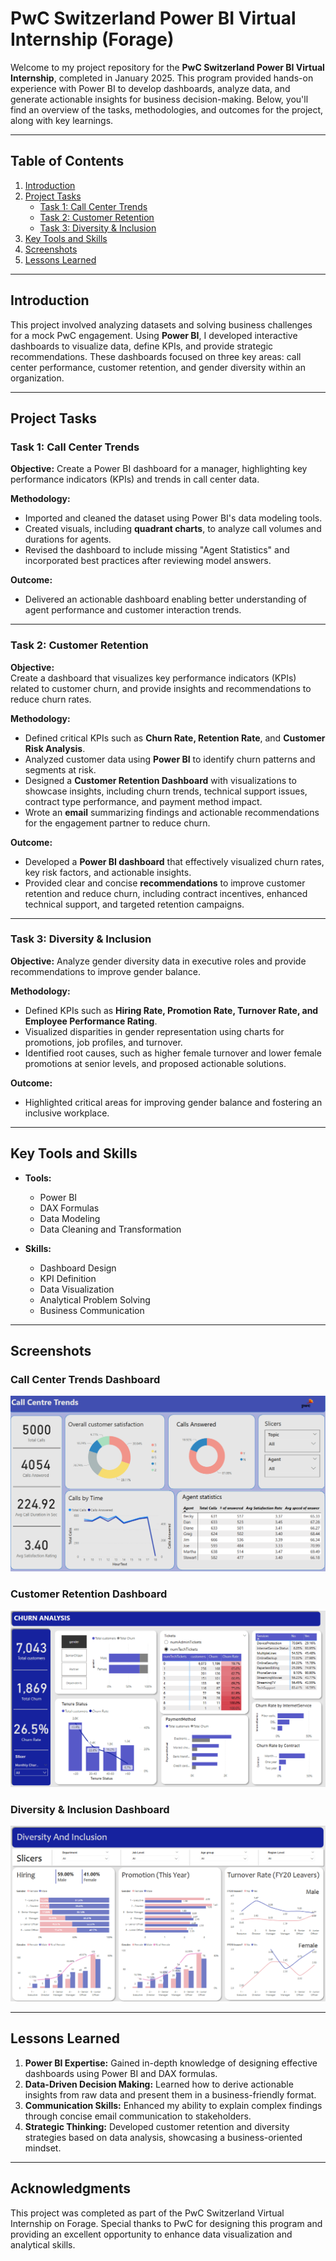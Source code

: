 # **PwC Switzerland Power BI Virtual Internship (Forage)**  

Welcome to my project repository for the **PwC Switzerland Power BI Virtual Internship**, completed in January 2025. This program provided hands-on experience with Power BI to develop dashboards, analyze data, and generate actionable insights for business decision-making. Below, you'll find an overview of the tasks, methodologies, and outcomes for the project, along with key learnings.

---

## **Table of Contents**  
1. [Introduction](#introduction)  
2. [Project Tasks](#project-tasks)  
   - [Task 1: Call Center Trends](#task-1-call-center-trends)  
   - [Task 2: Customer Retention](#task-2-customer-retention)  
   - [Task 3: Diversity & Inclusion](#task-3-diversity--inclusion)  
3. [Key Tools and Skills](#key-tools-and-skills)  
4. [Screenshots](#screenshots)  
5. [Lessons Learned](#lessons-learned)  

---

## **Introduction**  

This project involved analyzing datasets and solving business challenges for a mock PwC engagement. Using **Power BI**, I developed interactive dashboards to visualize data, define KPIs, and provide strategic recommendations. These dashboards focused on three key areas: call center performance, customer retention, and gender diversity within an organization.

---

## **Project Tasks**

### **Task 1: Call Center Trends**  
**Objective:** Create a Power BI dashboard for a manager, highlighting key performance indicators (KPIs) and trends in call center data.  

**Methodology:**  
- Imported and cleaned the dataset using Power BI's data modeling tools.  
- Created visuals, including **quadrant charts**, to analyze call volumes and durations for agents.  
- Revised the dashboard to include missing "Agent Statistics" and incorporated best practices after reviewing model answers.  

**Outcome:**  
- Delivered an actionable dashboard enabling better understanding of agent performance and customer interaction trends.  

---

### **Task 2: Customer Retention**  

**Objective:**  
Create a dashboard that visualizes key performance indicators (KPIs) related to customer churn, and provide insights and recommendations to reduce churn rates.

**Methodology:**  
- Defined critical KPIs such as **Churn Rate, Retention Rate**, and **Customer Risk Analysis**.  
- Analyzed customer data using **Power BI** to identify churn patterns and segments at risk.  
- Designed a **Customer Retention Dashboard** with visualizations to showcase insights, including churn trends, technical support issues, contract type performance, and payment method impact.  
- Wrote an **email** summarizing findings and actionable recommendations for the engagement partner to reduce churn.

**Outcome:**  
- Developed a **Power BI dashboard** that effectively visualized churn rates, key risk factors, and actionable insights.  
- Provided clear and concise **recommendations** to improve customer retention and reduce churn, including contract incentives, enhanced technical support, and targeted retention campaigns.

---

### **Task 3: Diversity & Inclusion**  
**Objective:** Analyze gender diversity data in executive roles and provide recommendations to improve gender balance.  

**Methodology:**  
- Defined KPIs such as **Hiring Rate, Promotion Rate, Turnover Rate, and Employee Performance Rating**.  
- Visualized disparities in gender representation using charts for promotions, job profiles, and turnover.  
- Identified root causes, such as higher female turnover and lower female promotions at senior levels, and proposed actionable solutions.  

**Outcome:**  
- Highlighted critical areas for improving gender balance and fostering an inclusive workplace.  

---

## **Key Tools and Skills**  

- **Tools:**  
  - Power BI  
  - DAX Formulas  
  - Data Modeling  
  - Data Cleaning and Transformation  

- **Skills:**  
  - Dashboard Design  
  - KPI Definition  
  - Data Visualization  
  - Analytical Problem Solving  
  - Business Communication  

---

## **Screenshots**  

### **Call Center Trends Dashboard**  
![Call Center Dashboard](ScreenShots/Call_Centre_Trends.png)

### **Customer Retention Dashboard**  
![Customer Retention Dashboard](ScreenShots/Churn_Analysis.png) 

### **Diversity & Inclusion Dashboard**  
![Diversity Dashboard](ScreenShots/Diversity_and_Inclusion_pg1.png)

---

## **Lessons Learned**  
1. **Power BI Expertise:** Gained in-depth knowledge of designing effective dashboards using Power BI and DAX formulas.  
2. **Data-Driven Decision Making:** Learned how to derive actionable insights from raw data and present them in a business-friendly format.  
3. **Communication Skills:** Enhanced my ability to explain complex findings through concise email communication to stakeholders.  
4. **Strategic Thinking:** Developed customer retention and diversity strategies based on data analysis, showcasing a business-oriented mindset.  

---


## **Acknowledgments**  
This project was completed as part of the PwC Switzerland Virtual Internship on Forage. Special thanks to PwC for designing this program and providing an excellent opportunity to enhance data visualization and analytical skills.

